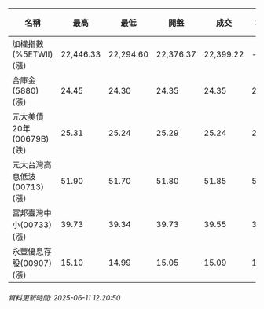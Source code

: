 | 名稱 | 最高 | 最低 | 開盤 | 成交 | 均價 | 成交金額(億) | 昨收 | 漲跌幅 | 漲跌 | 總量 | 昨量 | 振幅 |
| -------- | -------- | -------- | -------- |-------- | -------- | -------- |-------- |-------- |-------- | -------- | -------- |-------- |
|加權指數(%5ETWII) (漲)|22,446.33|22,294.60|22,376.37|22,399.22|-|2,908.80|22,242.14|0.71%|157.08|5,130,924|0|0.68%|
|合庫金(5880) (漲)|24.45|24.30|24.35|24.35|24.37|0.771|24.30|0.21%|0.05|3,164|8,197|0.62%|
|元大美債20年(00679B) (跌)|25.31|25.24|25.29|25.24|25.28|3.37|25.26|0.08%|0.02|13,320|17,968|0.28%|
|元大台灣高息低波(00713) (漲)|51.90|51.70|51.80|51.85|51.78|3.69|51.75|0.19%|0.10|7,123|11,134|0.39%|
|富邦臺灣中小(00733) (漲)|39.73|39.34|39.73|39.55|39.56|0.303|39.27|0.71%|0.28|767|746|0.99%|
|永豐優息存股(00907) (漲)|15.10|14.99|15.05|15.09|15.03|0.296|15.02|0.47%|0.07|1,969|3,135|0.73%|
###### 資料更新時間: 2025-06-11 12:20:50